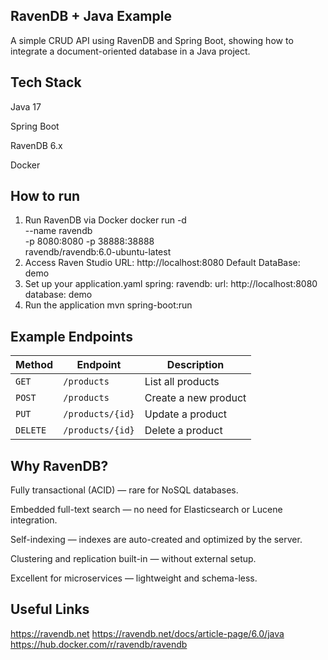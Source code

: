 ## RavenDB + Java Example
A simple CRUD API using RavenDB and Spring Boot, showing how to integrate a document-oriented database in a Java project.

## Tech Stack

Java 17

Spring Boot

RavenDB 6.x

Docker

## How to run

1. Run RavenDB via Docker
   docker run -d \
  --name ravendb \
  -p 8080:8080 -p 38888:38888 \
  ravendb/ravendb:6.0-ubuntu-latest
2. Access Raven Studio
  URL: http://localhost:8080
  Default DataBase: demo
3. Set up your application.yaml
   spring:
  ravendb:
    url: http://localhost:8080
    database: demo
4. Run the application
   mvn spring-boot:run

## Example Endpoints

| Method   | Endpoint      | Description       |
| -------- | ------------- | ----------------- |
| `GET`    | `/products`      | List all products    |
| `POST`   | `/products`      | Create a new product |
| `PUT`    | `/products/{id}` | Update a product     |
| `DELETE` | `/products/{id}` | Delete a product     |

## Why RavenDB?

Fully transactional (ACID) — rare for NoSQL databases.

Embedded full-text search — no need for Elasticsearch or Lucene integration.

Self-indexing — indexes are auto-created and optimized by the server.

Clustering and replication built-in — without external setup.

Excellent for microservices — lightweight and schema-less.

## Useful Links

https://ravendb.net
https://ravendb.net/docs/article-page/6.0/java
https://hub.docker.com/r/ravendb/ravendb
